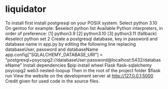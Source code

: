 # liquidator
To install first install postgresql on your POSIX system.
Select python 3.10
On gentoo for example:
$eselect python list
Available Python interpreters, in order of preference:
  [1]   python3.9
  [2]   python3.10
  [3]   python3.11 (fallback)
#eselect python set 2
Create a postgresql database, key in password and database name in app.py by editing the following line replacing databaseUser, password and databaseName
app.config["SQLALCHEMY_DATABASE_URI"] = "postgresql+psycopg2://databaseUser:password@localhost:5432/databaseName"
Install dependencies
$pip install wheel Flask flask-sqlalchemy psycopg2 web3 nested-loopup
Then in the root of the project folder
$flask run
View the website on the development server at http://127.0.0.1:5000
Credit given for used code in the source files.
